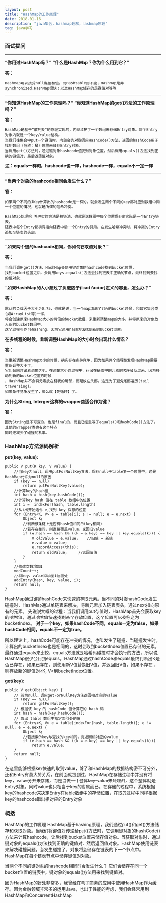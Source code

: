 ```yaml
---
layout: post
title: "HashMap的工作原理"
date: 2018-01-16
description: "java集合，hashmap理解，hashmap原理"
tag: java学习
---
```


### 面试提问

---


**“你用过HashMap吗？” “什么是HashMap？你为什么用到它？”**

**答：**

    HashMap可以接受null键值和值，而Hashtable则不能；HashMap是非synchronized;HashMap很快；以及HashMap储存的是键值对等等


---


**“你知道HashMap的工作原理吗？” “你知道HashMap的get()方法的工作原理吗？”**

**答：**

    HashMap是基于“散列表”的原理实现的，内部维护了一个数组来存储Entry对象。每个Entry对象内就是一个key/value结构。
    当我们往集合中put一个键值时，内部会先对键调用HashCode()方法，返回的hashCode用于找到数组（俗称：桶）位置来储存Entry对象。
    当调用get()方法时，通过键对象hashcode值找到对象位置，然后调用equals()方法找到正确的键值对，最后返回值对象。

**注：equals一样时，hashcode也一样，hashcode一样，equale不一定一样**

---


**“当两个对象的hashcode相同会发生什么？”**

**答：**

    如果两个不同的JKey计算出的hashcode是一样的，就会发生两个不同的key都对应到数组中同一个位置的情况，也就是所谓的哈希冲突。

    HashMap处理哈 希冲突的方法是拉链法，也就是说数组中每个位置保存的实际是一个Entry链表，
    链表中每个Entry都拥有指向链表中后一个Entry的引用。在发生哈希冲突时，将冲突的Entry追加至链表的头部。
---

**“如果两个键的hashcode相同，你如何获取值对象？”**

**答：**

    当我们调用get()方法，HashMap会使用键对象的hashcode找到bucket位置，
    找到bucket位置之后，会调用keys.equals()方法去找到链表中正确的节点，最终找到要找的值对象.

**“如果HashMap的大小超过了负载因子(load factor)定义的容量，怎么办？”**

**答：**

    默认的负载因子大小为0.75，也就是说，当一个map填满了75%的bucket时候，和其它集合类(如ArrayList等)一样，
    将会创建原来HashMap大小的两倍的bucket数组，来重新调整map的大小，并将原来的对象放入新的bucket数组中。
    这个过程叫作rehashing，因为它调用hash方法找到新的bucket位置。

**在多线程的时候，重新调整HashMap的大小时会出现什么情况？**

**答：**

    当重新调整HashMap大小的时候，确实存在条件竞争，因为如果两个线程都发现HashMap需要重新调整大小了，
    它们会同时试着调整大小。在调整大小的过程中，存储在链表中的元素的次序会反过来，因为移动到新的bucket位置的时候
    ，HashMap并不会将元素放在链表的尾部，而是放在头部，这是为了避免尾部遍历(tail traversing)。
    如果条件竞争发生了，那么就【死循环】了。


**为什么String, Interger这样的wrapper类适合作为键？**

**答：**

    因为String是不可变的，也是final的，而且已经重写了equals()和hashCode()方法了。其他的wrapper类也有这个特点
    同时还减少了碰撞的机率。


### HashMap方法源码解析

**put(key, value):**

<!--lang:java-->
    public V put(K key, V value) {
        //当key为null，调用putForNullKey方法，保存null于table第一个位置中，这是HashMap允许为null的原因
        if (key == null)
            return putForNullKey(value);
        //计算key的hash值
        int hash = hash(key.hashCode());
        //计算key hash 值在 table 数组中的位置
        int i =  indexFor(hash, table.length)
        //从i出开始迭代 e,找到 key 保存的位置
        for (Entry<K, V> e = table[i]; e != null; e = e.next) {
            Object k;
            //判断该条链上是否有hash值相同的(key相同)
            //若存在相同，则直接覆盖value，返回旧value
            if (e.hash == hash && ((k = e.key) == key || key.equals(k))) {
                V oldValue = e.value;    //旧值 = 新值
                e.value = value;
                e.recordAccess(this);
                return oldValue;     //返回旧值
            }
        }
        //修改次数增加1
        modCount++;
        //将key、value添加至i位置处
        addEntry(hash, key, value, i);
        return null;
    }

HashMap通过键的hashCode来快速的存取元素。当不同的对象hashCode发生碰撞时，HashMap通过单链表来解决，将新元素加入链表表头，通过next指向原有的元素。
先说说大概的过程：当我们调用put存值时，HashMap首先会获取key的哈希值，通过哈希值快速找到某个存放位置，这个位置可以被称之为bucketIndex。
**对于一个key，如果hashCode不同，equals一定为false，如果hashCode相同，equals不一定为true。**

所以理论上，hashCode可能存在冲突的情况，也叫发生了碰撞，当碰撞发生时，计算出的bucketIndex也是相同的，这时会取到bucketIndex位置已存储的元素，最终通过equals来比较，equals方法就是哈希码碰撞时才会执行的方法，所以说HashMap很少会用到equals。HashMap通过hashCode和equals最终判断出K是否已存在，如果已存在，则使用新V值替换旧V值，并返回旧V值，如果不存在 ，则存放新的键值对<K, V>到bucketIndex位置。

**get(key):**

<!--lang:java-->
    public V get(Object key) {
        // 若为null，调用getForNullKey方法返回相对应的value
        if (key == null)
            return getForNullKey();
        // 根据该 key 的 hashCode 值计算它的 hash 码
        int hash = hash(key.hashCode());
        // 取出 table 数组中指定索引处的值
        for (Entry<K, V> e = table[indexFor(hash, table.length)]; e != null; e = e.next) {
            Object k;
            //若搜索的key与查找的key相同，则返回相对应的value
            if (e.hash == hash && ((k = e.key) == key || key.equals(k)))
                return e.value;
        }
        return null;
    }



在这里能够根据key快速的取到value，除了和HashMap的数据结构密不可分外，还和Entry有莫大的关系，在前面就提到过，HashMap在存储过程中并没有将key，value分开来存储，而是当做一个整体key-value来处理的，这个整体就是Entry对象。同时value也只相当于key的附属而已。在存储的过程中，系统根据key的hashcode来决定Entry在table数组中的存储位置，在取的过程中同样根据key的hashcode取出相对应的Entry对象



### 概括

HashMap的工作原理
HashMap基于hashing原理，我们通过put()和get()方法储存和获取对象。当我们将键值对传递给put()方法时，它调用键对象的hashCode()方法来计算hashcode，让后找到bucket位置来储存值对象。当获取对象时，通过键对象的equals()方法找到正确的键值对，然后返回值对象。HashMap使用链表来解决碰撞问题，当发生碰撞了，对象将会储存在链表的下一个节点中。 HashMap在每个链表节点中储存键值对对象。

当两个不同的键对象的hashcode相同时会发生什么？ 它们会储存在同一个bucket位置的链表中。键对象的equals()方法用来找到键值对。

因为HashMap的好处非常多，我曾经在电子商务的应用中使用HashMap作为缓存。因为金融领域非常多的运用Java，也出于性能的考虑，我们会经常用到HashMap和ConcurrentHashMap